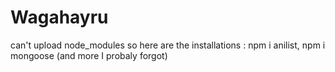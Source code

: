 # Wagahayru

can't upload node_modules so here are the installations :
npm i anilist, npm i mongoose (and more I probaly forgot)
